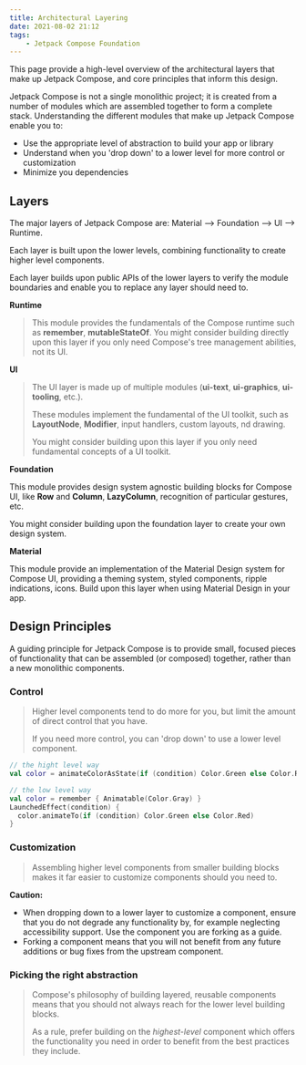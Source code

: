 ```yaml
---
title: Architectural Layering
date: 2021-08-02 21:12
tags:
    - Jetpack Compose Foundation
---
```


This page provide a high-level overview of the architectural layers that make up Jetpack Compose, and core principles that inform this design.

Jetpack Compose is not a single monolithic project; it is created from a number of modules which are assembled together to form a complete stack. Understanding the different modules that make up Jetpack Compose enable you to:

- Use the appropriate level of abstraction to build your app or library
- Understand when you 'drop down' to a lower level for more control or customization
- Minimize you dependencies

## Layers

The major layers of Jetpack Compose are: Material --> Foundation --> UI --> Runtime.

Each layer is built upon the lower levels, combining functionality to create higher level components. 

Each layer builds upon public APIs of the lower layers to verify the module boundaries and enable you to replace any layer should need to.

**Runtime**

> This module provides the fundamentals of the Compose runtime such as **remember**, **mutableStateOf**. You might consider building directly upon this layer if you only need Compose's tree management abilities, not its UI.

**UI**

> The UI layer is made up of multiple modules  (**ui-text**, **ui-graphics**, **ui-tooling**, etc.). 
>
> These modules implement the fundamental of the UI toolkit, such as **LayoutNode**, **Modifier**, input handlers, custom layouts, nd drawing. 
>
> You might consider building upon this layer if you only need fundamental concepts of a UI toolkit.

**Foundation**

This module provides design system agnostic building blocks for Compose UI, like **Row** and **Column**, **LazyColumn**, recognition of particular gestures, etc.

You might consider building upon the foundation layer to create your own design system.

**Material**

This module provide an implementation of the Material Design system for Compose UI, providing a theming system, styled components, ripple indications, icons. Build upon this layer when using Material Design in your app.

## Design Principles

A guiding principle for Jetpack Compose is to provide small, focused pieces of functionality that can be assembled (or composed) together, rather than a new monolithic components.

### Control

> Higher level components tend to do more for you, but limit the amount of direct control that you have.
>
> If you need more control, you can 'drop down' to use a lower level component.

```kotlin
// the hight level way
val color = animateColorAsState(if (condition) Color.Green else Color.Red)

// the low level way
val color = remember { Animatable(Color.Gray) }
LaunchedEffect(condition) {
  color.animateTo(if (condition) Color.Green else Color.Red)
}
```

### Customization

> Assembling higher level components from smaller building blocks makes it far easier to customize components should you need to.

**Caution:**

- When dropping down to a lower layer to customize a component, ensure that you do not degrade any functionality by, for example neglecting accessibility support. Use the component you  are forking as a guide.
- Forking a component means that you will not benefit from any future additions or bug fixes from the upstream component.

### Picking the right abstraction

> Compose's philosophy of building layered, reusable components means that you should not always reach for the lower level building blocks.
>
> As a rule, prefer building on the *highest-level* component which offers the functionality you need in order to benefit from the best practices they include.